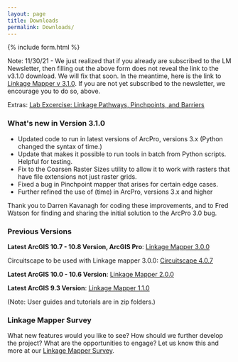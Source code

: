 ```yaml
---
layout: page
title: Downloads
permalink: Downloads/
---
```


{% include form.html %}

Note: 11/30/21 - We just realized that if you already are subscribed to the LM Newsletter, then filling out the above form does not reveal the link to the v3.1.0 download. We will fix that soon. In the meantime, here is the link to [Linkage Mapper v 3.1.0](../downloads/linkage_mapper_3_1_0.zip). If you are not yet subscribed to the newsletter, we encourage you to do so, above.

Extras: [Lab Excercise: Linkage Pathways, Pinchpoints, and Barriers ](downloads/LM_Lab_V2.zip)

### What's new in Version 3.1.0

- Updated code to run in latest versions of ArcPro, versions 3.x (Python changed the syntax of time.)
- Update that makes it possible to run tools in batch from Python scripts. Helpful for testing.
- Fix to the Coarsen Raster Sizes utility to allow it to work with rasters that have file extensions not just raster grids.
- Fixed a bug in Pinchpoint mapper that arises for certain edge cases.
- Further refined the use of (time) in ArcPro, versions 3.x and higher

Thank you to Darren Kavanagh for coding these improvements, and to Fred Watson for finding and sharing the initial solution to the ArcPro 3.0 bug.

### Previous Versions

**Latest ArcGIS 10.7 - 10.8 Version, ArcGIS Pro**: [Linkage Mapper 3.0.0](../downloads/LinkageMapper_3_0_0.zip)

Circuitscape to be used with Linkage mapper 3.0.0: [Circuitscape 4.0.7](../downloads/Circuitscape-4.0.7-x64-setup.exe.zip)

**Latest ArcGIS 10.0 - 10.6 Version**: [Linkage Mapper 2.0.0](https://github.com/linkagescape/linkage-mapper/files/2204107/Linkage_Mapper_2_0_0.zip)

**Latest ArcGIS 9.3 Version**: [Linkage Mapper 1.1.0](../downloads/LinkageMapper_1_1_0.zip)

(Note: User guides and tutorials are in zip folders.)

### Linkage Mapper Survey

What new features would you like to see? How should we further develop the project? What are the opportunities to engage? Let us know this and more at our [Linkage Mapper Survey](https://www.surveymonkey.com/r/LinkageMapper2021).
